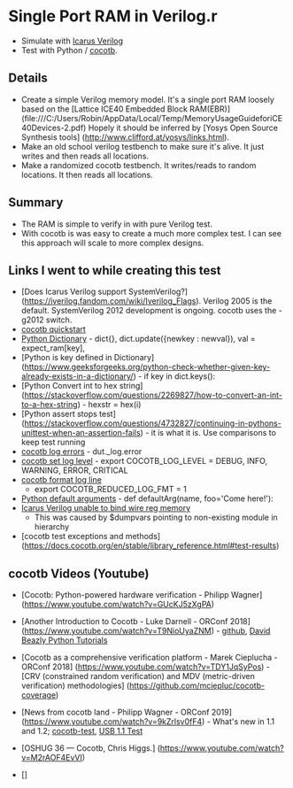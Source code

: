 # Single Port RAM in Verilog.r

* Simulate with [Icarus Verilog](http://iverilog.icarus.com/)
* Test with Python / [cocotb](https://docs.cocotb.org/en/stable/).

## Details

* Create a simple Verilog memory model.  It's a single port RAM loosely based on the
[Lattice ICE40 Embedded Block RAM(EBR)]
(file:///C:/Users/Robin/AppData/Local/Temp/MemoryUsageGuideforiCE40Devices-2.pdf) 
Hopely it should be inferred by [Yosys Open Source Synthesis tools]
(http://www.clifford.at/yosys/links.html).
* Make an old school verilog testbench to make sure it's alive. It just writes and then reads all locations.
* Make a randomized cocotb testbench. It writes/reads to random locations.  It then reads all locations.

## Summary

* The RAM is simple to verify in with pure Verilog test.
* With cocotb is was easy to create a much more complex test.  I can see this 
  approach will scale to more complex designs.


## Links I went to while creating this test

* [Does Icarus Verilog support SystemVerilog?]
  (https://iverilog.fandom.com/wiki/Iverilog_Flags). Verilog 2005 is the 
  default. SystemVerilog 2012 development is ongoing. cocotb uses the -g2012 switch.
* [cocotb quickstart](https://docs.cocotb.org/en/stable/quickstart.html)
* [Python Dictionary](https://www.tutorialspoint.com/python/python_dictionary.htm) - 
  dict{}, dict.update({newkey : newval}), val = expect_ram[key], 
* [Python is key defined in Dictionary]
  (https://www.geeksforgeeks.org/python-check-whether-given-key-already-exists-in-a-dictionary/) - 
  if key in dict.keys(): 
* [Python Convert int to hex string]
  (https://stackoverflow.com/questions/2269827/how-to-convert-an-int-to-a-hex-string) - 
  hexstr = hex(i)
* [Python assert stops test]
  (https://stackoverflow.com/questions/4732827/continuing-in-pythons-unittest-when-an-assertion-fails) - 
  it is what it is. Use comparisons to keep test running
* [cocotb log errors](https://docs.cocotb.org/en/latest/examples.html#sorter) - 
  dut._log.error 
* [cocotb set log level](https://docs.cocotb.org/en/stable/building.html#envvar-COCOTB_LOG_LEVEL) - 
  export COCOTB_LOG_LEVEL = DEBUG, INFO, WARNING, ERROR, CRITICAL
*  [cocotb format log line](https://docs.cocotb.org/en/stable/building.html#envvar-COCOTB_REDUCED_LOG_FMT)
   - export COCOTB_REDUCED_LOG_FMT = 1
* [Python default arguments](https://www.tutorialspoint.com/What-are-default-arguments-in-python) -
   def defaultArg(name, foo='Come here!'):
* [Icarus Verilog unable to bind wire reg memory](#)
   - This was caused by $dumpvars pointing to non-existing module in hierarchy
* [cocotb test exceptions and methods]
  (https://docs.cocotb.org/en/stable/library_reference.html#test-results)


## cocotb Videos (Youtube)

* [Cocotb: Python-powered hardware verification - Philipp Wagner]
  (https://www.youtube.com/watch?v=GUcKJ5zXgPA)
* [Another Introduction to Cocotb - Luke Darnell - ORConf 2018]
  (https://www.youtube.com/watch?v=T9NioUyaZNM) - 
  [github](https://github.com/lukedarnell/cocotb), 
  [David Beazly Python Tutorials](https://www.dabeaz.com/tutorials.html)
* [Cocotb as a comprehensive verification platform - Marek Cieplucha - ORConf 2018]
  (https://www.youtube.com/watch?v=TDY1JqSyPos) -
  [CRV (constrained random verification) and MDV (metric-driven verification) methodologies]
  (https://github.com/mciepluc/cocotb-coverage)
* [News from cocotb land - Philipp Wagner - ORConf 2019]
  (https://www.youtube.com/watch?v=9kZrlsv0fF4) - What's new in 1.1 and 1.2;
  [cocotb-test](https://github.com/themperek/cocotb-test),
  [USB 1.1 Test](https://antmicro.com/blog/2019/12/testing-usb-cores-with-python-and-cocotb/)
* [OSHUG 36 — Cocotb, Chris Higgs.]
  (https://www.youtube.com/watch?v=M2rAOF4EvVI)
  
  
  
* []




